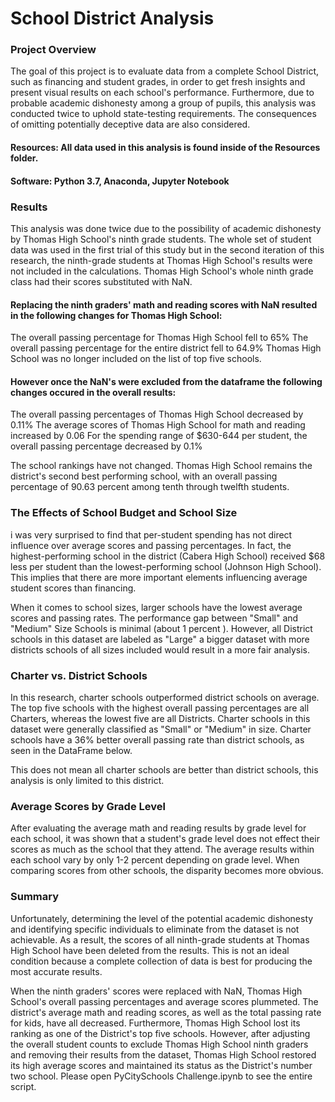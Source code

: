 # School District Analysis
### Project Overview
The goal of this project is to evaluate data from a complete School District, such as financing and student grades, in order to get fresh insights and present visual results on each school's performance. Furthermore, due to probable academic dishonesty among a group of pupils, this analysis was conducted twice to uphold state-testing requirements. The consequences of omitting potentially deceptive data are also considered.

#### Resources: All data used in this analysis is found inside of the Resources folder.

#### Software: Python 3.7, Anaconda, Jupyter Notebook

### Results
This analysis was done twice due to the possibility of academic dishonesty by Thomas High School's ninth grade students. The whole set of student data was used in the first trial of this study but in the second iteration of this research, the ninth-grade students at Thomas High School's results were not included in the calculations. Thomas High School's whole ninth grade class had their scores substituted with NaN. 


#### Replacing the ninth graders' math and reading scores with NaN resulted in the following changes for Thomas High School:
The overall passing percentage for Thomas High School fell to 65%
The overall passing percentage for the entire district fell to 64.9%
Thomas High School was no longer included on the list of top five schools.

#### However once the NaN's were excluded from the dataframe the following changes occured in the overall results:
The overall passing percentages of Thomas High School decreased by 0.11%
The average scores of Thomas High School for math and reading increased by 0.06
For the spending range of $630-644 per student, the overall passing percentage decreased by 0.1%

The school rankings have not changed. Thomas High School remains the district's second best performing school, with an overall passing percentage of 90.63 percent among tenth through twelfth students.

### The Effects of School Budget and School Size
i was very surprised to find that per-student spending has not direct influence over average scores and passing percentages. In fact, the highest-performing school in the district (Cabera High School) received $68 less per student than the lowest-performing school (Johnson High School). This implies that there are more important elements influencing average student scores than financing.

When it comes to school sizes, larger schools have the lowest average scores and passing rates. The performance gap between "Small" and "Medium" Size Schools is minimal (about 1 percent ). However, all District schools in this dataset are labeled as "Large" a bigger dataset with more districts schools of all sizes included would result in a more fair analysis. 

### Charter vs. District Schools
In this research, charter schools outperformed district schools on average. The top five schools with the highest overall passing percentages are all Charters, whereas the lowest five are all Districts. Charter schools in this dataset were generally classified as "Small" or "Medium" in size. Charter schools have a 36% better overall passing rate than district schools, as seen in the DataFrame below. 

This does not mean all charter schools are better than district schools, this analysis is only limited to this district.

### Average Scores by Grade Level
After evaluating the average math and reading results by grade level for each school, it was shown that a student's grade level does not effect their scores as much as the school that they attend. The average results within each school vary by only 1-2 percent depending on grade level. When comparing scores from other schools, the disparity becomes more obvious.


### Summary
Unfortunately, determining the level of the potential academic dishonesty and identifying specific individuals to eliminate from the dataset is not achievable. As a result, the scores of all ninth-grade students at Thomas High School have been deleted from the results. This is not an ideal condition because a complete collection of data is best for producing the most accurate results.

When the ninth graders' scores were replaced with NaN, Thomas High School's overall passing percentages and average scores plummeted. The district's average math and reading scores, as well as the total passing rate for kids, have all decreased. Furthermore, Thomas High School lost its ranking as one of the District's top five schools. However, after adjusting the overall student counts to exclude Thomas High School ninth graders and removing their results from the dataset, Thomas High School restored its high average scores and maintained its status as the District's number two school. Please open PyCitySchools Challenge.ipynb to see the entire script.
